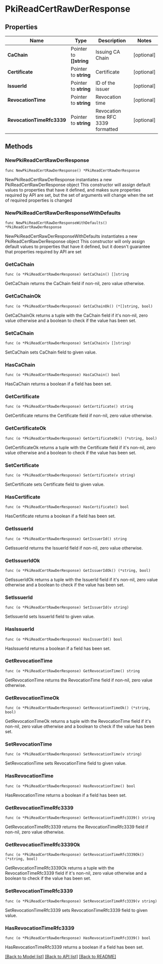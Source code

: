 # PkiReadCertRawDerResponse


## Properties

Name | Type | Description | Notes
------------ | ------------- | ------------- | -------------
**CaChain** | Pointer to **[]string** | Issuing CA Chain | [optional] 
**Certificate** | Pointer to **string** | Certificate | [optional] 
**IssuerId** | Pointer to **string** | ID of the issuer | [optional] 
**RevocationTime** | Pointer to **string** | Revocation time | [optional] 
**RevocationTimeRfc3339** | Pointer to **string** | Revocation time RFC 3339 formatted | [optional] 



## Methods


### NewPkiReadCertRawDerResponse

`func NewPkiReadCertRawDerResponse() *PkiReadCertRawDerResponse`

NewPkiReadCertRawDerResponse instantiates a new PkiReadCertRawDerResponse object
This constructor will assign default values to properties that have it defined,
and makes sure properties required by API are set, but the set of arguments
will change when the set of required properties is changed

### NewPkiReadCertRawDerResponseWithDefaults

`func NewPkiReadCertRawDerResponseWithDefaults() *PkiReadCertRawDerResponse`

NewPkiReadCertRawDerResponseWithDefaults instantiates a new PkiReadCertRawDerResponse object
This constructor will only assign default values to properties that have it defined,
but it doesn't guarantee that properties required by API are set


### GetCaChain

`func (o *PkiReadCertRawDerResponse) GetCaChain() []string`

GetCaChain returns the CaChain field if non-nil, zero value otherwise.

### GetCaChainOk

`func (o *PkiReadCertRawDerResponse) GetCaChainOk() (*[]string, bool)`

GetCaChainOk returns a tuple with the CaChain field if it's non-nil, zero value otherwise
and a boolean to check if the value has been set.

### SetCaChain

`func (o *PkiReadCertRawDerResponse) SetCaChain(v []string)`

SetCaChain sets CaChain field to given value.


### HasCaChain

`func (o *PkiReadCertRawDerResponse) HasCaChain() bool`

HasCaChain returns a boolean if a field has been set.




### GetCertificate

`func (o *PkiReadCertRawDerResponse) GetCertificate() string`

GetCertificate returns the Certificate field if non-nil, zero value otherwise.

### GetCertificateOk

`func (o *PkiReadCertRawDerResponse) GetCertificateOk() (*string, bool)`

GetCertificateOk returns a tuple with the Certificate field if it's non-nil, zero value otherwise
and a boolean to check if the value has been set.

### SetCertificate

`func (o *PkiReadCertRawDerResponse) SetCertificate(v string)`

SetCertificate sets Certificate field to given value.


### HasCertificate

`func (o *PkiReadCertRawDerResponse) HasCertificate() bool`

HasCertificate returns a boolean if a field has been set.




### GetIssuerId

`func (o *PkiReadCertRawDerResponse) GetIssuerId() string`

GetIssuerId returns the IssuerId field if non-nil, zero value otherwise.

### GetIssuerIdOk

`func (o *PkiReadCertRawDerResponse) GetIssuerIdOk() (*string, bool)`

GetIssuerIdOk returns a tuple with the IssuerId field if it's non-nil, zero value otherwise
and a boolean to check if the value has been set.

### SetIssuerId

`func (o *PkiReadCertRawDerResponse) SetIssuerId(v string)`

SetIssuerId sets IssuerId field to given value.


### HasIssuerId

`func (o *PkiReadCertRawDerResponse) HasIssuerId() bool`

HasIssuerId returns a boolean if a field has been set.




### GetRevocationTime

`func (o *PkiReadCertRawDerResponse) GetRevocationTime() string`

GetRevocationTime returns the RevocationTime field if non-nil, zero value otherwise.

### GetRevocationTimeOk

`func (o *PkiReadCertRawDerResponse) GetRevocationTimeOk() (*string, bool)`

GetRevocationTimeOk returns a tuple with the RevocationTime field if it's non-nil, zero value otherwise
and a boolean to check if the value has been set.

### SetRevocationTime

`func (o *PkiReadCertRawDerResponse) SetRevocationTime(v string)`

SetRevocationTime sets RevocationTime field to given value.


### HasRevocationTime

`func (o *PkiReadCertRawDerResponse) HasRevocationTime() bool`

HasRevocationTime returns a boolean if a field has been set.




### GetRevocationTimeRfc3339

`func (o *PkiReadCertRawDerResponse) GetRevocationTimeRfc3339() string`

GetRevocationTimeRfc3339 returns the RevocationTimeRfc3339 field if non-nil, zero value otherwise.

### GetRevocationTimeRfc3339Ok

`func (o *PkiReadCertRawDerResponse) GetRevocationTimeRfc3339Ok() (*string, bool)`

GetRevocationTimeRfc3339Ok returns a tuple with the RevocationTimeRfc3339 field if it's non-nil, zero value otherwise
and a boolean to check if the value has been set.

### SetRevocationTimeRfc3339

`func (o *PkiReadCertRawDerResponse) SetRevocationTimeRfc3339(v string)`

SetRevocationTimeRfc3339 sets RevocationTimeRfc3339 field to given value.


### HasRevocationTimeRfc3339

`func (o *PkiReadCertRawDerResponse) HasRevocationTimeRfc3339() bool`

HasRevocationTimeRfc3339 returns a boolean if a field has been set.









[[Back to Model list]](../README.md#documentation-for-models) [[Back to API list]](../README.md#documentation-for-api-endpoints) [[Back to README]](../README.md)


